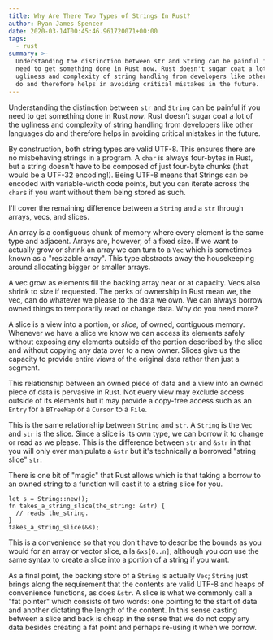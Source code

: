 ```yaml
---
title: Why Are There Two Types of Strings In Rust?
author: Ryan James Spencer
date: 2020-03-14T00:45:46.961720071+00:00
tags:
  - rust
summary: >-
  Understanding the distinction between str and String can be painful if you
  need to get something done in Rust now. Rust doesn't sugar coat a lot of the
  ugliness and complexity of string handling from developers like other languages
  do and therefore helps in avoiding critical mistakes in the future.
---
```


Understanding the distinction between `str` and `String` can be painful if you
need to get something done in Rust _now_. Rust doesn't sugar coat a lot of the
ugliness and complexity of string handling from developers like other languages
do and therefore helps in avoiding critical mistakes in the future.

By construction, both string types are valid UTF-8. This ensures there are no
misbehaving strings in a program. A `char` is always four-bytes in Rust, but a
string doesn't have to be composed of just four-byte chunks (that would be a
UTF-32 encoding!). Being UTF-8 means that Strings can be encoded with
variable-width code points, but you can iterate across the `char`s if you want
without them being stored as such.

I'll cover the remaining difference between a `String` and a `str` through
arrays, vecs, and slices.

An array is a contiguous chunk of memory where every element is the same type
and adjacent. Arrays are, however, of a fixed size. If we want to actually grow
or shrink an array we can turn to a `Vec` which is sometimes known as a
"resizable array". This type abstracts away the housekeeping around allocating
bigger or smaller arrays.

A vec grow as elements fill the backing array near or at capacity. Vecs also
shrink to size if requested. The perks of ownership in Rust mean we, the vec,
can do whatever we please to the data we own. We can always borrow owned things
to temporarily read or change data. Why do you need more?

A slice is a view into a portion, or _slice_, of owned, contiguous memory.
Whenever we have a slice we know we can access its elements safely without
exposing any elements outside of the portion described by the slice and without
copying any data over to a new owner. Slices give us the capacity to provide
entire views of the original data rather than just a segment.


This relationship between an owned piece of data and a view into an owned piece
of data is pervasive in Rust. Not every view may exclude access outside of its
elements but it may provide a copy-free access such as an `Entry` for a
`BTreeMap` or a `Cursor` to a `File`.

This is the same relationship between `String` and `str`. A `String` is the
`Vec` and `str` is the slice. Since a slice is its own type, we can borrow it to
change or read as we please. This is the difference between `str` and `&str` in
that you will only ever manipulate a `&str` but it's technically a borrowed
"string slice" `str`.

There is one bit of "magic" that Rust allows which is that taking a borrow to an
owned string to a function will cast it to a string slice for you.

```
let s = String::new();
fn takes_a_string_slice(the_string: &str) {
  // reads the_string.
}
takes_a_string_slice(&s);
```

This is a convenience so that you don't have to describe the bounds as you would
for an array or vector slice, a la `&xs[0..n]`, although you _can_ use the same
syntax to create a slice into a portion of a string if you want.

As a final point, the backing store of a `String` is actually `Vec`; `String`
just brings along the requirement that the contents are valid UTF-8 and heaps of
convenience functions, as does `&str`. A slice is what we commonly call a "fat
pointer" which consists of two words: one pointing to the start of data and
another dictating the length of the content. In this sense casting between a
slice and back is cheap in the sense that we do not copy any data besides
creating a fat point and perhaps re-using it when we borrow.
